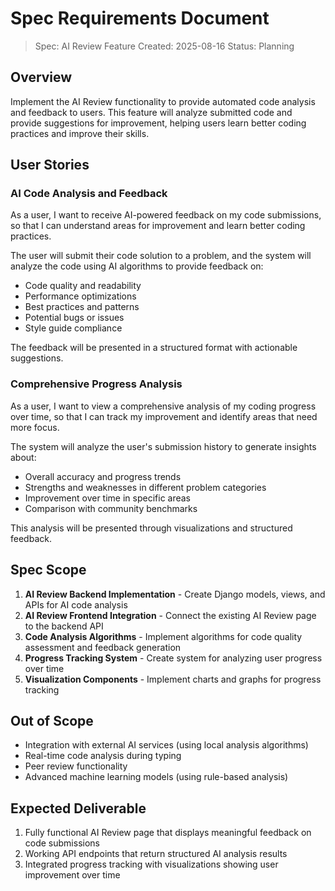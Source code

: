 # Spec Requirements Document

> Spec: AI Review Feature
> Created: 2025-08-16
> Status: Planning

## Overview

Implement the AI Review functionality to provide automated code analysis and feedback to users. This feature will analyze submitted code and provide suggestions for improvement, helping users learn better coding practices and improve their skills.

## User Stories

### AI Code Analysis and Feedback

As a user, I want to receive AI-powered feedback on my code submissions, so that I can understand areas for improvement and learn better coding practices.

The user will submit their code solution to a problem, and the system will analyze the code using AI algorithms to provide feedback on:
- Code quality and readability
- Performance optimizations
- Best practices and patterns
- Potential bugs or issues
- Style guide compliance

The feedback will be presented in a structured format with actionable suggestions.

### Comprehensive Progress Analysis

As a user, I want to view a comprehensive analysis of my coding progress over time, so that I can track my improvement and identify areas that need more focus.

The system will analyze the user's submission history to generate insights about:
- Overall accuracy and progress trends
- Strengths and weaknesses in different problem categories
- Improvement over time in specific areas
- Comparison with community benchmarks

This analysis will be presented through visualizations and structured feedback.

## Spec Scope

1. **AI Review Backend Implementation** - Create Django models, views, and APIs for AI code analysis
2. **AI Review Frontend Integration** - Connect the existing AI Review page to the backend API
3. **Code Analysis Algorithms** - Implement algorithms for code quality assessment and feedback generation
4. **Progress Tracking System** - Create system for analyzing user progress over time
5. **Visualization Components** - Implement charts and graphs for progress tracking

## Out of Scope

- Integration with external AI services (using local analysis algorithms)
- Real-time code analysis during typing
- Peer review functionality
- Advanced machine learning models (using rule-based analysis)

## Expected Deliverable

1. Fully functional AI Review page that displays meaningful feedback on code submissions
2. Working API endpoints that return structured AI analysis results
3. Integrated progress tracking with visualizations showing user improvement over time